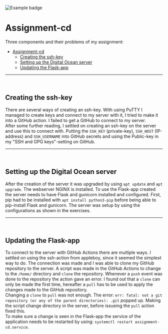 ![Example badge](https://github.com/tschoolderman/CD-assignment/actions/workflows/main.yml/badge.svg)
# Assignment-cd

Three components and their problems of my assignment:  
- [Assignment-cd](#assignment-cd)
  - [Creating the ssh-key](#creating-the-ssh-key)
  - [Setting up the Digital Ocean server](#setting-up-the-digital-ocean-server)
  - [Updating the Flask-app](#updating-the-flask-app)
  
---
&nbsp;
## Creating the ssh-key
There are several ways of creating an ssh-key. With using PuTTY I managed to create keys and connect to my server with it, I tried to make it into a GitHub action. I failed to get a GitHub to connect to my server.  
After some further reading, I settled on creating an ssh-key on the server and use this to connect with. Putting the `SSH_KEY` (private-key), `SSH_HOST` (IP-address) and `SSH_USERNAME` into GitHub secrets and using the Public-key in my "SSH and GPG keys"-setting on GitHub. 

---
&nbsp;
## Setting up the Digital Ocean server
After the creation of the server it was upgraded by using `apt update` and `apt upgrade`. The webserver NGINX is installed. To use the Flask-app created the server needs to have Flask and gunicorn installed and configured. First, pip had to be installed with `apt install python3-pip` before being able to pip-install Flask and gunicorn. The server was setup by using the configurations as shown in the exercises.  

---
&nbsp;
## Updating the Flask-app
To connect to the server with GitHub Actions there are multiple ways. I settled on using the ssh-action from appleboy, since it seemed the simplest way to do. The connection was made and I was able to clone my GitHub repository to the server. A script was made in the GitHub Actions to change to the `/home/` directory and `clone` the repository. Whenever a `push` event was done to the repository the action gave an error. I found out that a `clone` can only be made the first time, hereafter a `pull` has to be used to apply the changes made to the GitHub repository.  
Changing a `clone` to `pull` was not enough. The error: `err: fatal: not a git repository (or any of the parent directories): .git` popped up. Making the script change directory in the server, before issueing the `pull` action fixed this.  
To make sure a change is seen in the Flask-app the service of the application needs to be restarted by using: `systemctl restart assignment-cd.service`.

